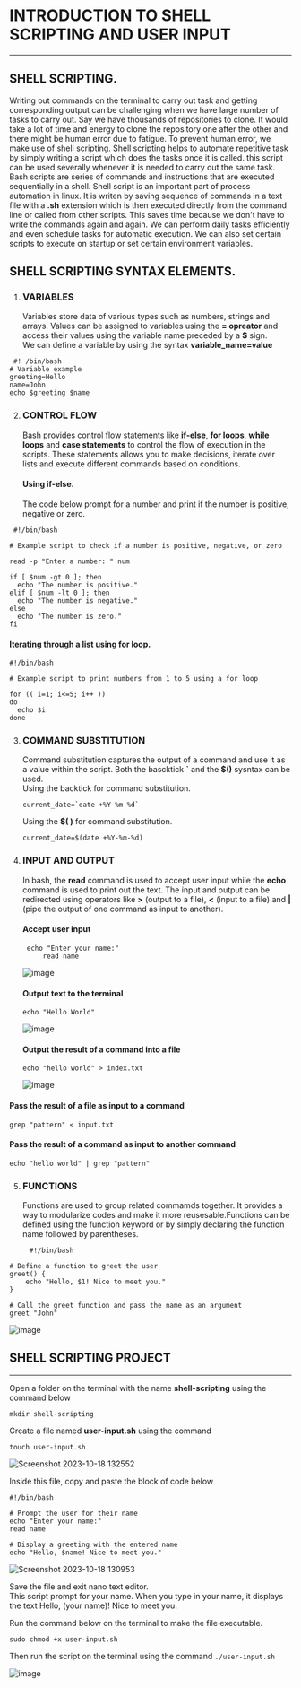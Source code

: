 # INTRODUCTION TO SHELL SCRIPTING AND USER INPUT
---
## SHELL SCRIPTING.

Writing out commands on the terminal to carry out task and getting corresponding output can be challenging when we have large number of tasks to carry out. Say we have thousands of repositories to clone. It would take a lot of time and energy to clone the repository one after the other and there might be human error due to fatigue.
To prevent human error, we make use of shell scripting. Shell scripting helps to automate repetitive task by simply writing a script which does the tasks once it is called. this script can be used severally whenever it is needed to carry out the same task.
Bash scripts are series of commands and instructions that are executed sequentially in a shell. Shell script is an important part of process automation in linux. It is writen by saving sequence of commands in a text file with a **.sh** extension which is then executed directly from the command line or called from other scripts. This saves time because we don't have to write the commands again and again. We can perform daily tasks efficiently and even schedule tasks for automatic execution. We can also set certain scripts to execute on startup or set certain environment variables. 
## SHELL SCRIPTING SYNTAX ELEMENTS.
1. ### VARIABLES
    Variables store data of various types such as numbers, strings and arrays. Values can be assigned to variables using the **= opreator** and access their values using the variable name preceded by a **$** sign. <br />
We can define a variable by using the syntax **variable_name=value** <br />

```
 #! /bin/bash
# Variable example
greeting=Hello
name=John
echo $greeting $name
```

2. ### CONTROL FLOW
   Bash provides control flow statements like **if-else**, **for loops**, **while loops** and **case statements** to control the flow of execution in the scripts. These statements allows you to make decisions, iterate over lists and execute different commands based on conditions. <br />
   #### Using if-else.
   The code below prompt for a number and print if the number is positive, negative or zero.<br />
  ```
   #!/bin/bash

# Example script to check if a number is positive, negative, or zero

read -p "Enter a number: " num

if [ $num -gt 0 ]; then
    echo "The number is positive."
elif [ $num -lt 0 ]; then
    echo "The number is negative."
else
    echo "The number is zero."
fi
  ```
#### Iterating through a list using for loop.
  ```
#!/bin/bash

# Example script to print numbers from 1 to 5 using a for loop

for (( i=1; i<=5; i++ ))
do
    echo $i
done
  ```
3. ### COMMAND SUBSTITUTION
   Command substitution captures the output of a command and use it as a value within the script. Both the bascktick **`** and the **$()** sysntax can be used.<br />
   Using the backtick for command substitution.
   
   ``` current_date=`date +%Y-%m-%d`  ```
   
   Using the **$( )** for command substitution.

   ```current_date=$(date +%Y-%m-%d)```
   
4. ### INPUT AND OUTPUT
    In bash, the **read** command is used to accept user input while the **echo** command is used to print out the text. The input and output can be redirected using operators like **>** (output to a file), **<** (input to a file) and **|** (pipe the output of one command as input to another).<br />
    #### Accept user input
   
   ```
    echo "Enter your name:"
        read name
   ```

   ![image](https://github.com/Saidat23/devops.pbl/assets/138054715/b47705ac-ffd9-4b9a-ba5e-54f20936259a)

   #### Output text to the terminal

   ``` echo "Hello World" ```
   
   ![image](https://github.com/Saidat23/devops.pbl/assets/138054715/1489486f-3e23-4c72-bedf-738caf956454)

   #### Output the result of a command into a file
   
   ``` echo "hello world" > index.txt ```

   ![image](https://github.com/Saidat23/devops.pbl/assets/138054715/7366a274-7df4-4c1c-abe3-3ed547e0c85e)

  #### Pass the result of a file as input to a command
  
  ``` grep "pattern" < input.txt ```

  #### Pass the result of a command as input to another command
  
  ``` echo "hello world" | grep "pattern" ```
  
  5. ### FUNCTIONS
     Functions are used to group related commamds together. It provides a way to modularize codes and make it more reusesable.Functions can be defined using the function keyword or by simply declaring the function name followed by parentheses.
     
```
     #!/bin/bash

# Define a function to greet the user
greet() {
    echo "Hello, $1! Nice to meet you."
}

# Call the greet function and pass the name as an argument
greet "John"

```

![image](https://github.com/Saidat23/devops.pbl/assets/138054715/c29bb0e2-de82-4cc9-bdb5-614744176637)

## SHELL SCRIPTING PROJECT
---
Open a folder on the terminal with the name **shell-scripting** using the command below

``` mkdir shell-scripting ```
    
Create a file named **user-input.sh** using the command

``` touch user-input.sh ```

![Screenshot 2023-10-18 132552](https://github.com/Saidat23/devops.pbl/assets/138054715/ebfbbeb1-0a2a-4686-97de-c56fa9618bad)

Inside this file, copy and paste the block of code below

```
#!/bin/bash

# Prompt the user for their name
echo "Enter your name:"
read name

# Display a greeting with the entered name
echo "Hello, $name! Nice to meet you."

```
![Screenshot 2023-10-18 130953](https://github.com/Saidat23/devops.pbl/assets/138054715/c48b955b-659b-454f-92f4-633ee2c7537d)

Save the file and exit nano text editor.<br />
This script prompt for your name. When you type in your name, it displays the text Hello, (your name)! Nice to meet you.


Run the command below on the terminal to make the file executable.

``` sudo chmod +x user-input.sh ```

Then run the script on the terminal using the command 
``` ./user-input.sh ```


![image](https://github.com/Saidat23/devops.pbl/assets/138054715/a9868d20-5f0e-42ce-acb9-fd59107a7851)


















    



